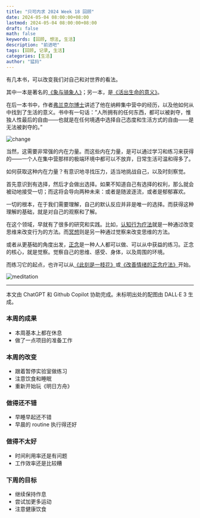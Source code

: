```yaml
---
title: "只可内求 2024 Week 18 回顾"
date: 2024-05-04 08:00:00+08:00
lastmod: 2024-05-04 08:00:00+08:00
draft: false
math: false
keywords: [回顾, 想法, 生活]
description: "前进吧"
tags: [回顾, 记录, 生活]
categories: [生活]
author: "猛犸"
---
```


有几本书，可以改变我们对自己和对世界的看法。

其中一本是著名的[《象与骑象人》](https://book.douban.com/subject/20260640/)；另一本，是[《活出生命的意义》](https://book.douban.com/subject/5330333/)。

在后一本书中，作者[弗兰克尔博士](https://en.wikipedia.org/wiki/Viktor_Frankl)讲述了他在纳粹集中营中的经历，以及他如何从中找到了生活的意义。书中有一句话：”人所拥有的任何东西，都可以被剥夺，惟独人性最后的自由——也就是在任何境遇中选择自己态度和生活方式的自由——是无法被剥夺的。”

![change](https://1-1256632535.cos.ap-beijing.myqcloud.com/img/change.jpg)

当然，这需要非常强的内在力量。而这些内在力量，是可以通过学习和练习来获得的——一个人在集中营那样的极端环境中都可以不放弃，日常生活可温和得多了。

如何获取这种内在力量？有意识地寻找压力，适当地挑战自己，以及时刻察觉。

首先意识到有选择，然后才会做出选择。如果不知道自己有选择的权利，那么就会被动地接受一切；而这将会导向两种未来：或者是随波逐流，或者是郁郁寡欢。

一切的根本，在于我们需要理解，自己的默认反应并非是唯一的选择。而获得这种理解的基础，就是对自己的观察和了解。

在这个领域，早就有了很多的研究和实践。比如，[认知行为疗法](https://en.wikipedia.org/wiki/Cognitive_behavioral_therapy)就是一种通过改变思维来改变行为的方法。而[冥想](https://en.wikipedia.org/wiki/Meditation)则是另一种通过觉察来改变思维的方法。

或者从更基础的角度出发，[正念](https://en.wikipedia.org/wiki/Mindfulness)是一种人人都可以做、可以从中获益的练习。正念的核心，就是觉察。觉察自己的思维、感受、身体，以及周围的环境。

而练习它的起点，也许可以从[《此刻是一枝花》](https://book.douban.com/subject/3261430/)或[《改善情绪的正念疗法》](https://book.douban.com/subject/4062809/)开始。

![meditation](https://1-1256632535.cos.ap-beijing.myqcloud.com/img/meditation.webp)

---

本文由 ChatGPT 和 Github Copilot 协助完成。未标明出处的配图由 DALL·E 3 生成。

### 本周的成果

- 本周基本上都在休息
- 做了一点项目的准备工作

### 本周的改变

- 跟着暂停实验室做练习
- 注意饮食和睡眠
- 重新开始玩《明日方舟》

### 做得还不错

- 早睡早起还不错
- 早晨的 routine 执行得还好

### 做得不太好

- 时间利用率还是有问题
- 工作效率还是比较糟

### 下周的目标

- 继续保持作息
- 尝试加更多运动
- 注意健康饮食
